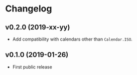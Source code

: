 # Changelog

## v0.2.0 (2019-xx-yy)

* Add compatibility with calendars other than `Calendar.ISO`.

## v0.1.0 (2019-01-26)

* First public release
